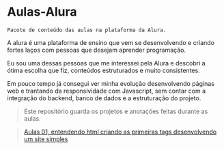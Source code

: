 # Aulas-Alura
```
Pacote de conteúdo das aulas na plataforma da Alura.
```

A alura é uma plataforma de ensino que vem se desenvolvendo e criando fortes laços com pessoas que desejam aprender programação.

Eu sou uma dessas pessoas que me interessei pela Alura e descobri a ótima escolha que fiz, conteúdos estruturados e muito consistentes.

Em pouco tempo já consegui ver minha evolução desenvolvendo páginas web e trantando da responsividade com Javascript, sem contar com a integração do backend, banco de dados e a estruturação do projeto.


> Este repositório guarda os projetos e anotações feitas durante as aulas.


> <a href="https://github.com/HenriqueBeserra/Aulas-Alura/tree/main/Aulas01">Aulas 01, entendendo html criando as primeiras tags desenvolvendo um site simples</a>
